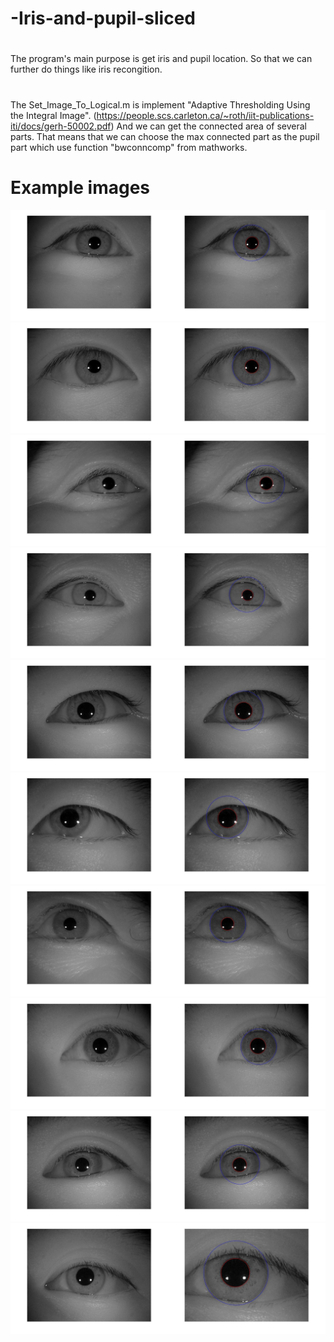 # -Iris-and-pupil-sliced

# 
The program's main purpose is get iris and pupil location. 
So that we can further do things like iris recongition.

# 
The Set_Image_To_Logical.m is implement "Adaptive Thresholding Using the Integral Image". (https://people.scs.carleton.ca/~roth/iit-publications-iti/docs/gerh-50002.pdf)
And we can get the connected area of several parts.
That means that we can choose the max connected part as the pupil part which use function "bwconncomp" from mathworks.

# Example images
![Merged_L_135_02.jpg](example_image/Merged_L_135_02.jpg)
![Merged_L_477_02.jpg](example_image/Merged_L_477_02.jpg)
![Merged_L_680_02.jpg](example_image/Merged_L_680_02.jpg)
![Merged_L_754_02.jpg](example_image/Merged_L_754_02.jpg)
![Merged_R_237_02.jpg](example_image/Merged_R_237_02.jpg)
![Merged_R_411_02.jpg](example_image/Merged_R_411_02.jpg)
![Merged_R_690_02.jpg](example_image/Merged_R_690_02.jpg)
![Merged_R_814_02.jpg](example_image/Merged_R_814_02.jpg)
![Merged_R_947_02.jpg](example_image/Merged_R_947_02.jpg)
![Merged_R_091_02.jpg](example_image/Merged_R_091_02.jpg)
